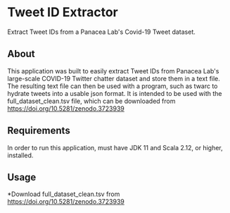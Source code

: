 # Tweet ID Extractor
Extract Tweet IDs from a Panacea Lab's Covid-19 Tweet dataset.

## About
This application was built to easily extract Tweet IDs from Panacea Lab's large-scale COVID-19 Twitter chatter dataset and store them in a text file.
The resulting text file can then be used with a program, such as twarc to hydrate tweets into a usable json format.
It is intended to be used with the full_dataset_clean.tsv file, which can be downloaded from https://doi.org/10.5281/zenodo.3723939

## Requirements
In order to run this application, must have JDK 11 and Scala 2.12, or higher, installed.

## Usage
*Download full_dataset_clean.tsv from https://doi.org/10.5281/zenodo.3723939